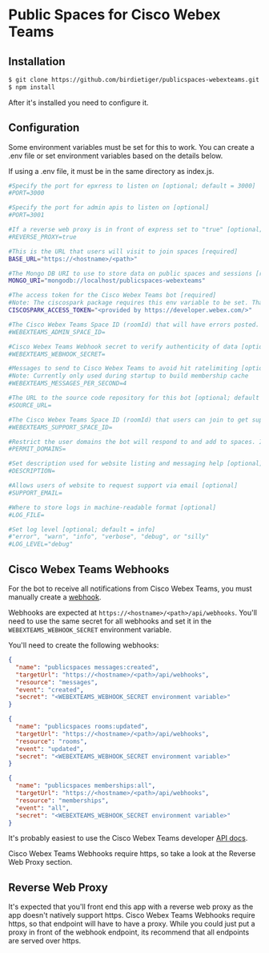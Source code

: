 # Public Spaces for Cisco Webex Teams

Installation
------------

``` bash
$ git clone https://github.com/birdietiger/publicspaces-webexteams.git
$ npm install
```

After it's installed you need to configure it.

Configuration
------------

Some environment variables must be set for this to work. You can create a .env file or set environment variables based on the details below.

If using a .env file, it must be in the same directory as index.js.

``` bash
#Specify the port for epxress to listen on [optional; default = 3000]
#PORT=3000

#Specify the port for admin apis to listen on [optional]
#PORT=3001

#If a reverse web proxy is in front of express set to "true" [optional; default = false]
#REVERSE_PROXY=true

#This is the URL that users will visit to join spaces [required]
BASE_URL="https://<hostname>/<path>"

#The Mongo DB URI to use to store data on public spaces and sessions [required]
MONGO_URI="mongodb://localhost/publicspaces-webexteams"

#The access token for the Cisco Webex Teams bot [required]
#Note: The ciscospark package requires this env variable to be set. That package hasn't changed naming to Webex Teams yet.
CISCOSPARK_ACCESS_TOKEN="<provided by https://developer.webex.com/>"

#The Cisco Webex Teams Space ID (roomId) that will have errors posted. Required to test existance of accounts in Cisco Webex Teams [optional]
#WEBEXTEAMS_ADMIN_SPACE_ID=

#Cisco Webex Teams Webhook secret to verify authenticity of data [optional]
#WEBEXTEAMS_WEBHOOK_SECRET=

#Messages to send to Cisco Webex Teams to avoid hit ratelimiting [optional; default = 4]
#Note: Currently only used during startup to build membership cache
#WEBEXTEAMS_MESSAGES_PER_SECOND=4

#The URL to the source code repository for this bot [optional; default = https://github.com/birdietiger/publicspaces-webexteams]
#SOURCE_URL=

#The Cisco Webex Teams Space ID (roomId) that users can join to get support [optional]
#WEBEXTEAMS_SUPPORT_SPACE_ID=

#Restrict the user domains the bot will respond to and add to spaces. If set, disables "internal" setting in spaces [optional]
#PERMIT_DOMAINS=

#Set description used for website listing and messaging help [optional]
#DESCRIPTION=

#Allows users of website to request support via email [optional]
#SUPPORT_EMAIL=

#Where to store logs in machine-readable format [optional]
#LOG_FILE=

#Set log level [optional; default = info]
#"error", "warn", "info", "verbose", "debug", or "silly"
#LOG_LEVEL="debug"
```

Cisco Webex Teams Webhooks
------------

For the bot to receive all notifications from Cisco Webex Teams, you must manually create a [webhook](https://developer.webex.com/webhooks-explained.html).

Webhooks are expected at `https://<hostname>/<path>/api/webhooks`. You'll need to use the same secret for all webhooks and set it in the `WEBEXTEAMS_WEBHOOK_SECRET` environment variable.

You'll need to create the following webhooks:

``` json
{
  "name": "publicspaces messages:created",
  "targetUrl": "https://<hostname>/<path>/api/webhooks",
  "resource": "messages",
  "event": "created",
  "secret": "<WEBEXTEAMS_WEBHOOK_SECRET environment variable>"
}
```

``` json
{
  "name": "publicspaces rooms:updated",
  "targetUrl": "https://<hostname>/<path>/api/webhooks",
  "resource": "rooms",
  "event": "updated",
  "secret": "<WEBEXTEAMS_WEBHOOK_SECRET environment variable>"
}
```

``` json
{
  "name": "publicspaces memberships:all",
  "targetUrl": "https://<hostname>/<path>/api/webhooks",
  "resource": "memberships",
  "event": "all",
  "secret": "<WEBEXTEAMS_WEBHOOK_SECRET environment variable>"
}
```

It's probably easiest to use the Cisco Webex Teams developer [API docs](https://developer.webex.com/endpoint-webhooks-post.html).

Cisco Webex Teams Webhooks require https, so take a look at the Reverse Web Proxy section.

Reverse Web Proxy
------------

It's expected that you'll front end this app with a reverse web proxy as the app doesn't natively support https. Cisco Webex Teams Webhooks require https, so that endpoint will have to have a proxy. While you could just put a proxy in front of the webhook endpoint, its recommend that all endpoints are served over https.
